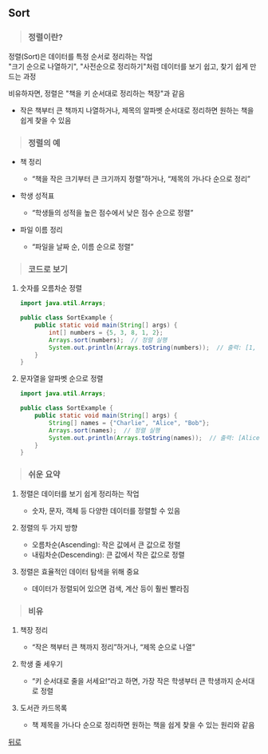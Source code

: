 ## Sort
> ### 정렬이란?
정렬(Sort)은 데이터를 특정 순서로 정리하는 작업</br>
"크기 순으로 나열하기", "사전순으로 정리하기"처럼 데이터를 보기 쉽고, 찾기 쉽게 만드는 과정

비유하자면, 정렬은 "책을 키 순서대로 정리하는 책장"과 같음
- 작은 책부터 큰 책까지 나열하거나, 제목의 알파벳 순서대로 정리하면 원하는 책을 쉽게 찾을 수 있음

> ### 정렬의 예
- 책 정리
	- “책을 작은 크기부터 큰 크기까지 정렬”하거나, “제목의 가나다 순으로 정리”

- 학생 성적표
	- “학생들의 성적을 높은 점수에서 낮은 점수 순으로 정렬”

- 파일 이름 정리
	- “파일을 날짜 순, 이름 순으로 정렬”

> ### 코드로 보기
1. 숫자를 오름차순 정렬
    ```java
    import java.util.Arrays;

    public class SortExample {
        public static void main(String[] args) {
            int[] numbers = {5, 3, 8, 1, 2};
            Arrays.sort(numbers);  // 정렬 실행
            System.out.println(Arrays.toString(numbers));  // 출력: [1, 2, 3, 5, 8]
        }
    }
    ```

2. 문자열을 알파벳 순으로 정렬
    ```java
    import java.util.Arrays;

    public class SortExample {
        public static void main(String[] args) {
            String[] names = {"Charlie", "Alice", "Bob"};
            Arrays.sort(names);  // 정렬 실행
            System.out.println(Arrays.toString(names));  // 출력: [Alice, Bob, Charlie]
        }
    }
    ```

> ### 쉬운 요약
1.	정렬은 데이터를 보기 쉽게 정리하는 작업
	- 숫자, 문자, 객체 등 다양한 데이터를 정렬할 수 있음

2.	정렬의 두 가지 방향
	- 오름차순(Ascending): 작은 값에서 큰 값으로 정렬
	- 내림차순(Descending): 큰 값에서 작은 값으로 정렬

3.	정렬은 효율적인 데이터 탐색을 위해 중요
	- 데이터가 정렬되어 있으면 검색, 계산 등이 훨씬 빨라짐

> ### 비유
1.	책장 정리
	- “작은 책부터 큰 책까지 정리”하거나, “제목 순으로 나열”

2.	학생 줄 세우기
	- “키 순서대로 줄을 서세요!“라고 하면, 가장 작은 학생부터 큰 학생까지 순서대로 정렬

3.	도서관 카드목록
	- 책 제목을 가나다 순으로 정리하면 원하는 책을 쉽게 찾을 수 있는 원리와 같음

[뒤로](java,md)